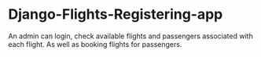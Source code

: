 # Django-Flights-Registering-app
An admin can login, check available flights and passengers associated with each flight. As well as booking flights for passengers.
